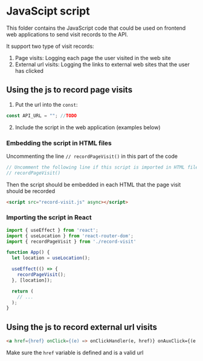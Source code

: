# JavaScipt script

This folder contains the JavaScript code that could be used on frontend web applications to send visit records to the API.

It support two type of visit records:

1. Page visits: Logging each page the user visited in the web site
2. External url visits: Logging the links to external web sites that the user has clicked

## Using the js to record page visits

1. Put the url into the `const`:
``` js
const API_URL = ""; //TODO
```
2. Include the script in the web application (examples below)

### Embedding the script in HTML files

Uncommenting the line `// recordPageVisit()` in this part of the code
``` js
// Uncomment the following line if this script is imported in HTML files
// recordPageVisit()
```
Then the script should be embedded in each HTML that the page visit should be recorded
``` html
<script src="record-visit.js" async></script>  
```

### Importing the script in React

``` js
import { useEffect } from 'react';
import { useLocation } from 'react-router-dom';
import { recordPageVisit } from './record-visit'

function App() {
  let location = useLocation();

  useEffect(() => {
    recordPageVisit();
  }, [location]);

  return (
    // ...
  );
}
```

## Using the js to record external url visits

``` html
<a href={href} onClick={(e) => onClickHandler(e, href)} onAuxClick={(e => onClickHandler(e, href)}>
```
Make sure the `href` variable is defined and is a valid url
